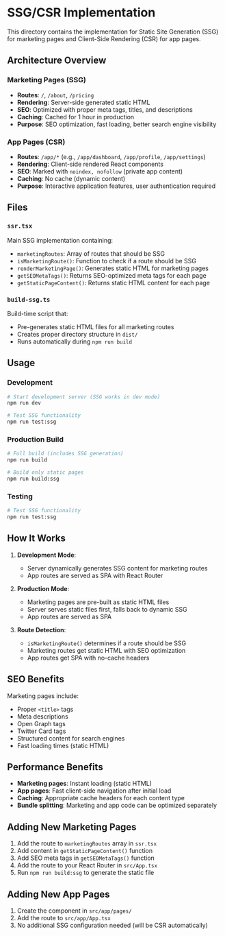 # SSG/CSR Implementation

This directory contains the implementation for Static Site Generation (SSG) for marketing pages and Client-Side Rendering (CSR) for app pages.

## Architecture Overview

### Marketing Pages (SSG)
- **Routes**: `/`, `/about`, `/pricing`
- **Rendering**: Server-side generated static HTML
- **SEO**: Optimized with proper meta tags, titles, and descriptions
- **Caching**: Cached for 1 hour in production
- **Purpose**: SEO optimization, fast loading, better search engine visibility

### App Pages (CSR)
- **Routes**: `/app/*` (e.g., `/app/dashboard`, `/app/profile`, `/app/settings`)
- **Rendering**: Client-side rendered React components
- **SEO**: Marked with `noindex, nofollow` (private app content)
- **Caching**: No cache (dynamic content)
- **Purpose**: Interactive application features, user authentication required

## Files

### `ssr.tsx`
Main SSG implementation containing:
- `marketingRoutes`: Array of routes that should be SSG
- `isMarketingRoute()`: Function to check if a route should be SSG
- `renderMarketingPage()`: Generates static HTML for marketing pages
- `getSEOMetaTags()`: Returns SEO-optimized meta tags for each page
- `getStaticPageContent()`: Returns static HTML content for each page

### `build-ssg.ts`
Build-time script that:
- Pre-generates static HTML files for all marketing routes
- Creates proper directory structure in `dist/`
- Runs automatically during `npm run build`

## Usage

### Development
```bash
# Start development server (SSG works in dev mode)
npm run dev

# Test SSG functionality
npm run test:ssg
```

### Production Build
```bash
# Full build (includes SSG generation)
npm run build

# Build only static pages
npm run build:ssg
```

### Testing
```bash
# Test SSG functionality
npm run test:ssg
```

## How It Works

1. **Development Mode**: 
   - Server dynamically generates SSG content for marketing routes
   - App routes are served as SPA with React Router

2. **Production Mode**:
   - Marketing pages are pre-built as static HTML files
   - Server serves static files first, falls back to dynamic SSG
   - App routes are served as SPA

3. **Route Detection**:
   - `isMarketingRoute()` determines if a route should be SSG
   - Marketing routes get static HTML with SEO optimization
   - App routes get SPA with no-cache headers

## SEO Benefits

Marketing pages include:
- Proper `<title>` tags
- Meta descriptions
- Open Graph tags
- Twitter Card tags
- Structured content for search engines
- Fast loading times (static HTML)

## Performance Benefits

- **Marketing pages**: Instant loading (static HTML)
- **App pages**: Fast client-side navigation after initial load
- **Caching**: Appropriate cache headers for each content type
- **Bundle splitting**: Marketing and app code can be optimized separately

## Adding New Marketing Pages

1. Add the route to `marketingRoutes` array in `ssr.tsx`
2. Add content in `getStaticPageContent()` function
3. Add SEO meta tags in `getSEOMetaTags()` function
4. Add the route to your React Router in `src/App.tsx`
5. Run `npm run build:ssg` to generate the static file

## Adding New App Pages

1. Create the component in `src/app/pages/`
2. Add the route to `src/app/App.tsx`
3. No additional SSG configuration needed (will be CSR automatically)
